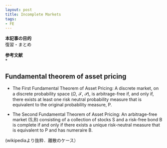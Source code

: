 ```yaml
---
layout: post
title: Incomplete Markets
tags: 
- FE 
---
```


<script src="https://cdn.mathjax.org/mathjax/latest/MathJax.js?config=TeX-AMS-MML_HTMLorMML" type="text/javascript"></script>

**本記事の目的**<br>
復習・まとめ

**参考文献**<br>
* 



## Fundamental theorem of asset pricing

-  The First Fundamental Theorem of Asset Pricing: A discrete market, on a discrete probability space ($\Omega$, $\mathcal{F}$, $\mathcal{P}$), is arbitrage-free if, and only if, there exists at least one risk neutral probability measure that is equivalent to the original probability measure, P.

-  The Second Fundamental Theorem of Asset Pricing: An arbitrage-free market (S,B) consisting of a collection of stocks S and a risk-free bond B is complete if and only if there exists a unique risk-neutral measure that is equivalent to P and has numeraire B.

(wikipediaより抜粋．離散のケース）

